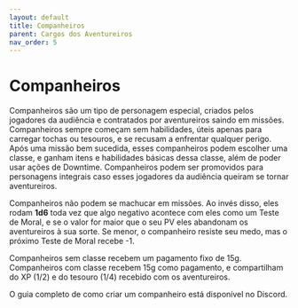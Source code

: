 ```yaml
---
layout: default
title: Companheiros
parent: Cargos dos Aventureiros
nav_order: 5
---
```


# Companheiros

Companheiros são um tipo de personagem especial, criados pelos jogadores da audiência e contratados por aventureiros saindo em missões. Companheiros sempre começam sem habilidades, úteis apenas para carregar tochas ou tesouros, e se recusam a enfrentar qualquer perigo. Após uma missão bem sucedida, esses companheiros podem escolher uma classe, e ganham itens e habilidades básicas dessa classe, além de poder usar ações de Downtime. Companheiros podem ser promovidos para personagens integrais caso esses jogadores da audiência queiram se tornar aventureiros.

Companheiros não podem se machucar em missões. Ao invés disso, eles rodam **1d6** toda vez que algo negativo acontece com eles como um Teste de Moral, e se o valor for maior que o seu PV eles abandonam os aventureiros à sua sorte. Se menor, o companheiro resiste seu medo, mas o próximo Teste de Moral recebe -1.

Companheiros sem classe recebem um pagamento fixo de 15g. Companheiros com classe recebem 15g como pagamento, e compartilham do XP (1/2) e do tesouro (1/4) recebido com os aventureiros.

O guia completo de como criar um companheiro está disponível no Discord.
